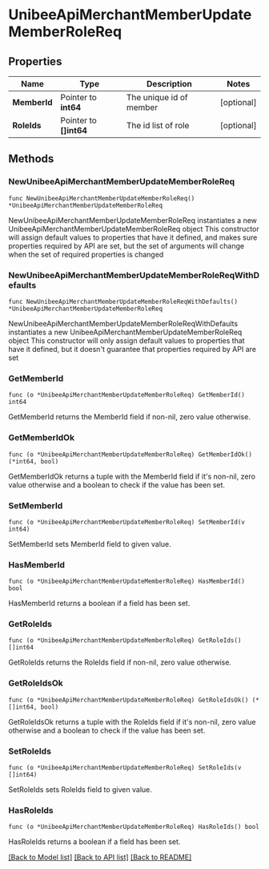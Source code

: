 # UnibeeApiMerchantMemberUpdateMemberRoleReq

## Properties

Name | Type | Description | Notes
------------ | ------------- | ------------- | -------------
**MemberId** | Pointer to **int64** | The unique id of member | [optional] 
**RoleIds** | Pointer to **[]int64** | The id list of role | [optional] 

## Methods

### NewUnibeeApiMerchantMemberUpdateMemberRoleReq

`func NewUnibeeApiMerchantMemberUpdateMemberRoleReq() *UnibeeApiMerchantMemberUpdateMemberRoleReq`

NewUnibeeApiMerchantMemberUpdateMemberRoleReq instantiates a new UnibeeApiMerchantMemberUpdateMemberRoleReq object
This constructor will assign default values to properties that have it defined,
and makes sure properties required by API are set, but the set of arguments
will change when the set of required properties is changed

### NewUnibeeApiMerchantMemberUpdateMemberRoleReqWithDefaults

`func NewUnibeeApiMerchantMemberUpdateMemberRoleReqWithDefaults() *UnibeeApiMerchantMemberUpdateMemberRoleReq`

NewUnibeeApiMerchantMemberUpdateMemberRoleReqWithDefaults instantiates a new UnibeeApiMerchantMemberUpdateMemberRoleReq object
This constructor will only assign default values to properties that have it defined,
but it doesn't guarantee that properties required by API are set

### GetMemberId

`func (o *UnibeeApiMerchantMemberUpdateMemberRoleReq) GetMemberId() int64`

GetMemberId returns the MemberId field if non-nil, zero value otherwise.

### GetMemberIdOk

`func (o *UnibeeApiMerchantMemberUpdateMemberRoleReq) GetMemberIdOk() (*int64, bool)`

GetMemberIdOk returns a tuple with the MemberId field if it's non-nil, zero value otherwise
and a boolean to check if the value has been set.

### SetMemberId

`func (o *UnibeeApiMerchantMemberUpdateMemberRoleReq) SetMemberId(v int64)`

SetMemberId sets MemberId field to given value.

### HasMemberId

`func (o *UnibeeApiMerchantMemberUpdateMemberRoleReq) HasMemberId() bool`

HasMemberId returns a boolean if a field has been set.

### GetRoleIds

`func (o *UnibeeApiMerchantMemberUpdateMemberRoleReq) GetRoleIds() []int64`

GetRoleIds returns the RoleIds field if non-nil, zero value otherwise.

### GetRoleIdsOk

`func (o *UnibeeApiMerchantMemberUpdateMemberRoleReq) GetRoleIdsOk() (*[]int64, bool)`

GetRoleIdsOk returns a tuple with the RoleIds field if it's non-nil, zero value otherwise
and a boolean to check if the value has been set.

### SetRoleIds

`func (o *UnibeeApiMerchantMemberUpdateMemberRoleReq) SetRoleIds(v []int64)`

SetRoleIds sets RoleIds field to given value.

### HasRoleIds

`func (o *UnibeeApiMerchantMemberUpdateMemberRoleReq) HasRoleIds() bool`

HasRoleIds returns a boolean if a field has been set.


[[Back to Model list]](../README.md#documentation-for-models) [[Back to API list]](../README.md#documentation-for-api-endpoints) [[Back to README]](../README.md)



